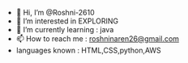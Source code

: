- 👋 Hi, I’m @Roshni-2610
- 👀 I’m interested in EXPLORING
- 🌱 I’m currently learning : java
- 📫 How to reach me : roshninaren26@gmail.com
- languages known : HTML,CSS,python,AWS


<!---
Roshni-2610/Roshni-2610 is a ✨ special ✨ repository because its `README.md` (this file) appears on your GitHub profile.
You can click the Preview link to take a look at your changes.
--->
